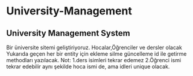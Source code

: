 # University-Management
## University Management System

Bir üniversite sitemi geliştiriyoruz.
Hocalar,Öğrenciler ve dersler olacak
Yukarıda geçen her bir entity için ekleme silme güncelleme id ile getirme methodları yazılacak.
Not: 
1.ders isimleri tekrar edemez
2.Öğrenci ismi tekrar edebilir aynı şekilde hoca ismi de, ama idleri unique olacak.
